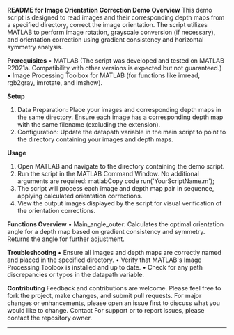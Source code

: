 **README for Image Orientation Correction Demo**
**Overview**
This demo script is designed to read images and their corresponding depth maps from a specified directory, correct the image orientation. The script utilizes MATLAB to perform image rotation, grayscale conversion (if necessary), and orientation correction using gradient consistency and horizontal symmetry analysis.

**Prerequisites**
•	MATLAB (The script was developed and tested on MATLAB R2021a. Compatibility with other versions is expected but not guaranteed.)
•	Image Processing Toolbox for MATLAB (for functions like imread, rgb2gray, imrotate, and imshow).

**Setup**
1.	Data Preparation: Place your  images and corresponding  depth maps in the same directory. Ensure each image has a corresponding depth map with the same filename (excluding the extension).
2.	Configuration: Update the datapath variable in the main script to point to the directory containing your images and depth maps.

**Usage**
1.	Open MATLAB and navigate to the directory containing the demo script.
2.	Run the script in the MATLAB Command Window. No additional arguments are required:
matlabCopy code
run('YourScriptName.m'); 
3.	The script will process each image and depth map pair in sequence, applying calculated orientation corrections.
4.	View the output images displayed by the script for visual verification of the orientation corrections.

**Functions Overview**
•	Main_angle_outer: Calculates the optimal orientation angle for a depth map based on gradient consistency and symmetry. Returns the angle for further adjustment.

**Troubleshooting**
•	Ensure all images and depth maps are correctly named and placed in the specified directory.
•	Verify that MATLAB's Image Processing Toolbox is installed and up to date.
•	Check for any path discrepancies or typos in the datapath variable.

**Contributing**
Feedback and contributions are welcome. Please feel free to fork the project, make changes, and submit pull requests. For major changes or enhancements, please open an issue first to discuss what you would like to change.
Contact
For support or to report issues, please contact the repository owner.
________________________________________
